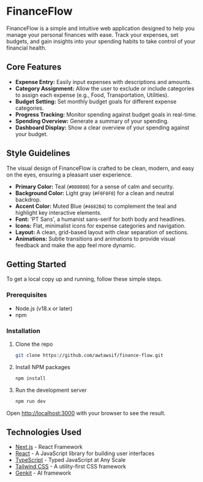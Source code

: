 # FinanceFlow

FinanceFlow is a simple and intuitive web application designed to help you manage your personal finances with ease. Track your expenses, set budgets, and gain insights into your spending habits to take control of your financial health.

## Core Features

-   **Expense Entry:** Easily input expenses with descriptions and amounts.
-   **Category Assignment:** Allow the user to exclude or include categories to assign each expense (e.g., Food, Transportation, Utilities).
-   **Budget Setting:** Set monthly budget goals for different expense categories.
-   **Progress Tracking:** Monitor spending against budget goals in real-time.
-   **Spending Overview:** Generate a summary of your spending.
-   **Dashboard Display:** Show a clear overview of your spending against your budget.

## Style Guidelines

The visual design of FinanceFlow is crafted to be clean, modern, and easy on the eyes, ensuring a pleasant user experience.

-   **Primary Color:** Teal (`#008080`) for a sense of calm and security.
-   **Background Color:** Light gray (`#F0F0F0`) for a clean and neutral backdrop.
-   **Accent Color:** Muted Blue (`#4682B4`) to complement the teal and highlight key interactive elements.
-   **Font:** 'PT Sans', a humanist sans-serif for both body and headlines.
-   **Icons:** Flat, minimalist icons for expense categories and navigation.
-   **Layout:** A clean, grid-based layout with clear separation of sections.
-   **Animations:** Subtle transitions and animations to provide visual feedback and make the app feel more dynamic.

## Getting Started

To get a local copy up and running, follow these simple steps.

### Prerequisites

-   Node.js (v18.x or later)
-   npm

### Installation

1.  Clone the repo
    ```sh
    git clone https://github.com/awtawsif/finance-flow.git
    ```
2.  Install NPM packages
    ```sh
    npm install
    ```
3.  Run the development server
    ```sh
    npm run dev
    ```

Open [http://localhost:3000](http://localhost:3000) with your browser to see the result.

## Technologies Used

-   [Next.js](https://nextjs.org/) - React Framework
-   [React](https://reactjs.org/) - A JavaScript library for building user interfaces
-   [TypeScript](https://www.typescriptlang.org/) - Typed JavaScript at Any Scale
-   [Tailwind CSS](https://tailwindcss.com/) - A utility-first CSS framework
-   [Genkit](https://firebase.google.com/docs/genkit) - AI framework
